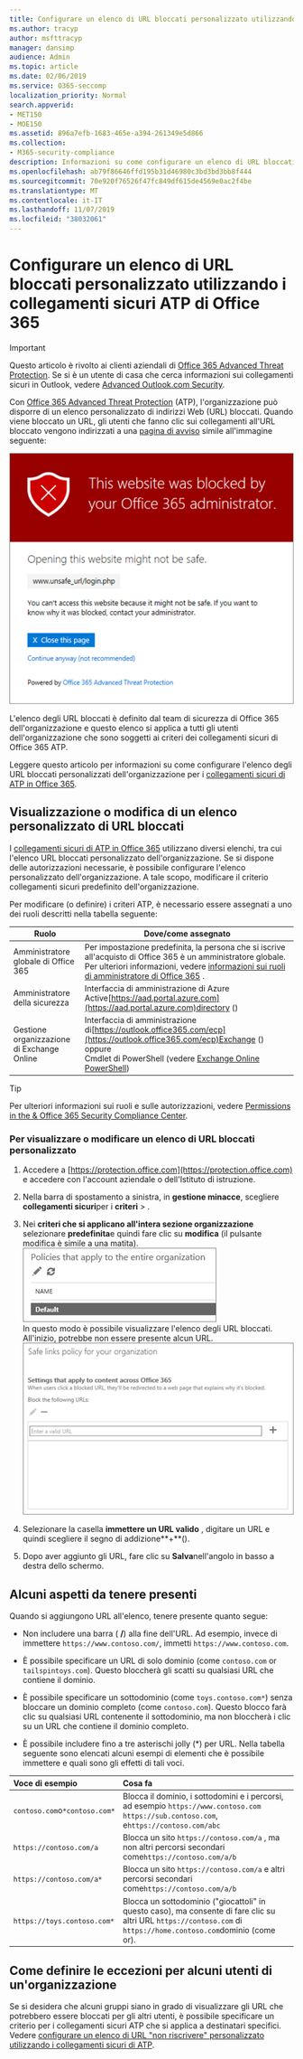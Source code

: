 ```yaml
---
title: Configurare un elenco di URL bloccati personalizzato utilizzando i collegamenti sicuri ATP di Office 365
ms.author: tracyp
author: msfttracyp
manager: dansimp
audience: Admin
ms.topic: article
ms.date: 02/06/2019
ms.service: O365-seccomp
localization_priority: Normal
search.appverid:
- MET150
- MOE150
ms.assetid: 896a7efb-1683-465e-a394-261349e5d866
ms.collection:
- M365-security-compliance
description: Informazioni su come configurare un elenco di URL bloccati per l'organizzazione utilizzando Office 365 Advanced Threat Protection. Gli URL bloccati verranno applicati ai messaggi di posta elettronica e ai documenti di Office in base ai criteri dei collegamenti sicuri di ATP.
ms.openlocfilehash: ab79f86646ffd195b31d46980c3bd3bd3bb8f444
ms.sourcegitcommit: 70e920f76526f47fc849df615de4569e0ac2f4be
ms.translationtype: MT
ms.contentlocale: it-IT
ms.lasthandoff: 11/07/2019
ms.locfileid: "38032061"
---
```

# <a name="set-up-a-custom-blocked-urls-list-using-office-365-atp-safe-links"></a>Configurare un elenco di URL bloccati personalizzato utilizzando i collegamenti sicuri ATP di Office 365

> [!IMPORTANT]
> Questo articolo è rivolto ai clienti aziendali di [Office 365 Advanced Threat Protection](office-365-atp.md). Se si è un utente di casa che cerca informazioni sui collegamenti sicuri in Outlook, vedere [Advanced Outlook.com Security](https://support.office.com/article/advanced-outlook-com-security-for-office-365-subscribers-882d2243-eab9-4545-a58a-b36fee4a46e2).

Con [Office 365 Advanced Threat Protection](office-365-atp.md) (ATP), l'organizzazione può disporre di un elenco personalizzato di indirizzi Web (URL) bloccati. Quando viene bloccato un URL, gli utenti che fanno clic sui collegamenti all'URL bloccato vengono indirizzati a una [pagina di avviso](atp-safe-links-warning-pages.md) simile all'immagine seguente: 
  
![Questo sito è bloccato](../media/6b4bda2d-a1e6-419e-8b10-588e83c3af3f.png)
  
L'elenco degli URL bloccati è definito dal team di sicurezza di Office 365 dell'organizzazione e questo elenco si applica a tutti gli utenti dell'organizzazione che sono soggetti ai criteri dei collegamenti sicuri di Office 365 ATP. 
  
Leggere questo articolo per informazioni su come configurare l'elenco degli URL bloccati personalizzati dell'organizzazione per i [collegamenti sicuri di ATP in Office 365](atp-safe-links.md).
  
## <a name="view-or-edit-a-custom-list-of-blocked-urls"></a>Visualizzazione o modifica di un elenco personalizzato di URL bloccati

I [collegamenti sicuri di ATP in Office 365](atp-safe-links.md) utilizzano diversi elenchi, tra cui l'elenco URL bloccati personalizzato dell'organizzazione. Se si dispone delle autorizzazioni necessarie, è possibile configurare l'elenco personalizzato dell'organizzazione. A tale scopo, modificare il criterio collegamenti sicuri predefinito dell'organizzazione.

Per modificare (o definire) i criteri ATP, è necessario essere assegnati a uno dei ruoli descritti nella tabella seguente: 

|Ruolo  |Dove/come assegnato  |
|---------|---------|
|Amministratore globale di Office 365 |Per impostazione predefinita, la persona che si iscrive all'acquisto di Office 365 è un amministratore globale. Per ulteriori informazioni, vedere [informazioni sui ruoli di amministratore di Office 365](https://docs.microsoft.com/office365/admin/add-users/about-admin-roles) .         |
|Amministratore della sicurezza |Interfaccia di amministrazione di Azure Active[https://aad.portal.azure.com](https://aad.portal.azure.com)directory ()|
|Gestione organizzazione di Exchange Online |Interfaccia di amministrazione di[https://outlook.office365.com/ecp](https://outlook.office365.com/ecp)Exchange () <br>oppure <br>  Cmdlet di PowerShell (vedere [Exchange Online PowerShell](https://docs.microsoft.com/powershell/exchange/exchange-online/exchange-online-powershell?view=exchange-ps)) |

> [!TIP]
> Per ulteriori informazioni sui ruoli e sulle autorizzazioni, vedere [Permissions in the &amp; Office 365 Security Compliance Center](permissions-in-the-security-and-compliance-center.md).

### <a name="to-view-or-edit-a-custom-blocked-urls-list"></a>Per visualizzare o modificare un elenco di URL bloccati personalizzato
  
1. Accedere a [https://protection.office.com](https://protection.office.com) e accedere con l'account aziendale o dell'Istituto di istruzione. 
    
2. Nella barra di spostamento a sinistra, in **gestione minacce**, scegliere **collegamenti sicuri**per i **criteri** \> .
    
3. Nei **criteri che si applicano all'intera sezione organizzazione** selezionare **predefinita**e quindi fare clic su **modifica** (il pulsante modifica è simile a una matita).<br/>![Fare clic su modifica per modificare il criterio predefinito per la protezione dei collegamenti sicuri](../media/d08f9615-d947-4033-813a-d310ec2c8cca.png)<br/>In questo modo è possibile visualizzare l'elenco degli URL bloccati. All'inizio, potrebbe non essere presente alcun URL.<br/>![Elenco degli URL bloccati nel criterio collegamenti sicuri predefinito](../media/575e1449-6191-40ac-b626-030a2fd3fb11.png)
  
4. Selezionare la casella **immettere un URL valido** , digitare un URL e quindi scegliere il segno di addizione**+**(). 

5. Dopo aver aggiunto gli URL, fare clic su **Salva**nell'angolo in basso a destra dello schermo.
    
## <a name="a-few-things-to-keep-in-mind"></a>Alcuni aspetti da tenere presenti

Quando si aggiungono URL all'elenco, tenere presente quanto segue: 

- Non includere una barra ( **/**) alla fine dell'URL. Ad esempio, invece di immettere `https://www.contoso.com/`, immetti `https://www.contoso.com`.
    
- È possibile specificare un URL di solo dominio (come `contoso.com` or `tailspintoys.com`). Questo bloccherà gli scatti su qualsiasi URL che contiene il dominio.

- È possibile specificare un sottodominio (come `toys.contoso.com*`) senza bloccare un dominio completo (come `contoso.com`). Questo blocco farà clic su qualsiasi URL contenente il sottodominio, ma non bloccherà i clic su un URL che contiene il dominio completo.  
    
- È possibile includere fino a tre asterischi jolly (\*) per URL. Nella tabella seguente sono elencati alcuni esempi di elementi che è possibile immettere e quali sono gli effetti di tali voci.
    
|**Voce di esempio**|**Cosa fa**|
|:-----|:-----|
|`contoso.com`o`*contoso.com*`  <br/> |Blocca il dominio, i sottodomini e i percorsi, ad esempio `https://www.contoso.com` `https://sub.contoso.com`, e`https://contoso.com/abc`  <br/> |
|`https://contoso.com/a`  <br/> |Blocca un sito `https://contoso.com/a` , ma non altri percorsi secondari come`https://contoso.com/a/b`  <br/> |
|`https://contoso.com/a*`  <br/> |Blocca un sito `https://contoso.com/a` e altri percorsi secondari come`https://contoso.com/a/b`  <br/> |
|`https://toys.contoso.com*`  <br/> |Blocca un sottodominio ("giocattoli" in questo caso), ma consente di fare clic su altri URL `https://contoso.com` di `https://home.contoso.com`dominio (come or).  <br/> |
   

## <a name="how-to-define-exceptions-for-certain-users-in-an-organization"></a>Come definire le eccezioni per alcuni utenti di un'organizzazione

Se si desidera che alcuni gruppi siano in grado di visualizzare gli URL che potrebbero essere bloccati per gli altri utenti, è possibile specificare un criterio per i collegamenti sicuri ATP che si applica a destinatari specifici. Vedere [configurare un elenco di URL "non riscrivere" personalizzato utilizzando i collegamenti sicuri di ATP](set-up-a-custom-do-not-rewrite-urls-list-with-atp.md).
  

